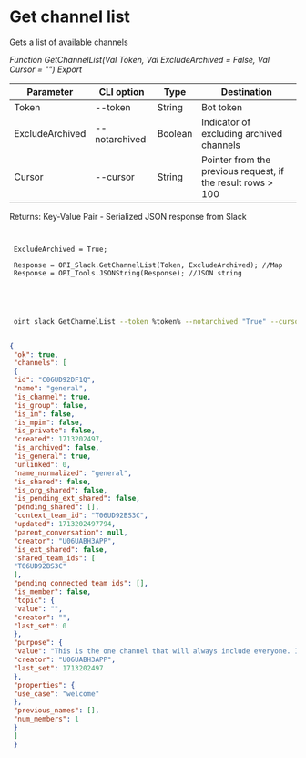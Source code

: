﻿---
sidebar_position: 1
---

# Get channel list
 Gets a list of available channels


*Function GetChannelList(Val Token, Val ExcludeArchived = False, Val Cursor = "") Export*

 | Parameter | CLI option | Type | Destination |
 |-|-|-|-|
 | Token | --token | String | Bot token |
 | ExcludeArchived | --notarchived | Boolean | Indicator of excluding archived channels |
 | Cursor | --cursor | String | Pointer from the previous request, if the result rows > 100 |

 
 Returns: Key-Value Pair - Serialized JSON response from Slack

```bsl title="Code example"
	
 
 ExcludeArchived = True;
 
 Response = OPI_Slack.GetChannelList(Token, ExcludeArchived); //Map
 Response = OPI_Tools.JSONString(Response); //JSON string
 

	
```

```sh title="CLI command example"
 
 oint slack GetChannelList --token %token% --notarchived "True" --cursor %cursor%


```


```json title="Result"

{
 "ok": true,
 "channels": [
 {
 "id": "C06UD92DF1Q",
 "name": "general",
 "is_channel": true,
 "is_group": false,
 "is_im": false,
 "is_mpim": false,
 "is_private": false,
 "created": 1713202497,
 "is_archived": false,
 "is_general": true,
 "unlinked": 0,
 "name_normalized": "general",
 "is_shared": false,
 "is_org_shared": false,
 "is_pending_ext_shared": false,
 "pending_shared": [],
 "context_team_id": "T06UD92BS3C",
 "updated": 1713202497794,
 "parent_conversation": null,
 "creator": "U06UABH3APP",
 "is_ext_shared": false,
 "shared_team_ids": [
 "T06UD92BS3C"
 ],
 "pending_connected_team_ids": [],
 "is_member": false,
 "topic": {
 "value": "",
 "creator": "",
 "last_set": 0
 },
 "purpose": {
 "value": "This is the one channel that will always include everyone. It’s a great spot for announcements and team-wide conversations.",
 "creator": "U06UABH3APP",
 "last_set": 1713202497
 },
 "properties": {
 "use_case": "welcome"
 },
 "previous_names": [],
 "num_members": 1
 }
 ]
 }

```

